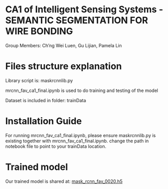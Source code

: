 # CA1 of Intelligent Sensing Systems - SEMANTIC SEGMENTATION FOR WIRE BONDING
Group Members: Ch’ng Wei Luen, Gu Lijian, Pamela Lin

# Files structure explanation
Library script is: maskrcnnlib.py

mrcnn_fav_ca1_final.ipynb is used to do training and testing of the model

Dataset is included in folder: trainData

# Installation Guide
For running mrcnn_fav_ca1_final.ipynb, please ensure maskrcnnlib.py is existing together with mrcnn_fav_ca1_final.ipynb. change the path in notebook file to point to your trainData location.

# Trained model
Our trained model is shared at: [mask_rcnn_fav_0020.h5](https://drive.google.com/open?id=1bEdxxAVmr9wS04G_2XxLVlOfq5drBE4S)
